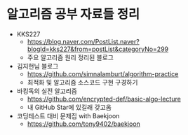 # 알고리즘 공부 자료들 정리

* KKS227
  * <https://blog.naver.com/PostList.naver?blogId=kks227&from=postList&categoryNo=299>
  * 주요 알고리즘 원리 정리된 블로그
* 김지헌님 블로그
  * <https://github.com/simnalamburt/algorithm-practice>
  * 최적화 및 알고리즘 소스코드 구현 구경하기
* 바킹독의 실전 알고리즘
  * <https://github.com/encrypted-def/basic-algo-lecture>
  * 내 GitHub Star에 있길래 갖고옴
* 코딩테스트 대비 문제집 with Baekjoon
  * <https://github.com/tony9402/baekjoon>

